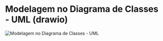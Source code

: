 # Modelagem no Diagrama de Classes - UML (drawio)
![Modelagem no Diagrama de Classes - UML](https://github.com/user-attachments/assets/8e047478-db54-41dc-b7c3-146f53071c1e)
